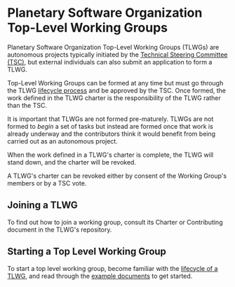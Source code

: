 # Planetary Software Organization Top-Level Working Groups

Planetary Software Organization Top-Level Working Groups (TLWGs)
are autonomous projects typically initiated by the [Technical
Steering Committee (TSC)](TSCcharter), but external individuals can
also submit an application to form a TLWG.

Top-Level Working Groups can be formed at any time but must go
through the TLWG [lifecycle process](Lifecycle.md) and be approved
by the TSC.  Once formed, the work defined in the TLWG charter is
the responsibility of the TLWG rather than the TSC.

It is important that TLWGs are not formed pre-maturely. TLWGs are
not formed to *begin* a set of tasks but instead are
formed once that work is already underway and the contributors think
it would benefit from being carried out as an autonomous project.

When the work defined in a TLWG's charter is complete, the TLWG will
stand down, and the charter will be revoked.

A TLWG's charter can be revoked either by consent of the Working
Group's members or by a TSC vote.

## Joining a TLWG

To find out how to join a working group, consult its Charter or
Contributing document in the TLWG's repository.

## Starting a Top Level Working Group

To start a top level working group, become familiar with the
[lifecycle of a TLWG](Lifecycle.md), and read through the [example
documents](Bootstrap-Policies/) to get started.

